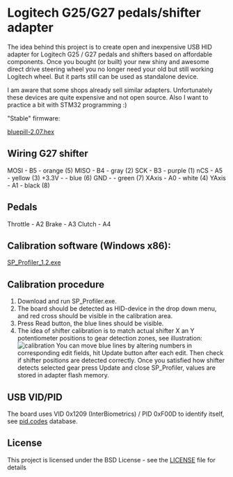 
Logitech G25/G27 pedals/shifter adapter
=======================================

The idea behind this project is to create open and inexpensive USB HID adapter for Logitech G25 / G27 pedals and shifters based on affordable components. Once you bought (or built) your new shiny and awesome direct drive steering wheel you no longer need your old but still working Logitech wheel. But it parts still can be used as standalone device.

I am aware that some shops already sell similar adapters. Unfortunately these devices are quite expensive and not open source. Also I want to practice a bit with STM32 programming :)

"Stable" firmware:

 [bluepill-2.07.hex](binaries/bluepill-2.07.hex)
 
## Wiring G27 shifter

 MOSI  - B5 - orange (5)
 MISO  - B4 - gray   (2)
 SCK   - B3 - purple (1)
 nCS   - A5 - yellow (3)
 +3.3V -    - blue   (6)
 GND   -    - green  (7)
 XAxis - A0 - white  (4)
 YAxis - A1 - black  (8)
 
## Pedals
 Throttle - A2
 Brake - A3
 Clutch - A4

## Calibration software (Windows x86):

 [SP_Profiler_1.2.exe](binaries/SP_Profiler_1.2.exe)
 
## Calibration procedure

1. Download and run SP_Profiler.exe.
2. The board should be detected as HID-device in the drop down menu, and red cross should be visible in the calibration area.
3. Press Read button, the blue lines should be visible.
4. The idea of shifter calibration is to match actual shifter X an Y potentiometer positions to gear detection zones, see illustration: ![calibration](https://habrastorage.org/files/a58/dce/3ea/a58dce3ea492499faaae6c0fd2231812.JPG)
You can move blue lines by altering numbers in corresponding edit fields, hit Update button after each edit. Then check if shifter positions are detected correctly. Once you satisfied how shifter detects selected gear press Update and close SP_Profiler, values are stored in adapter flash memory.

## USB VID/PID

The board uses VID 0x1209 (InterBiometrics) / PID 0xF00D to identify itself, see [pid.codes](http://pid.codes/1209/F00D/) database.

## License

This project is licensed under the BSD License - see the [LICENSE](LICENSE) file for details
